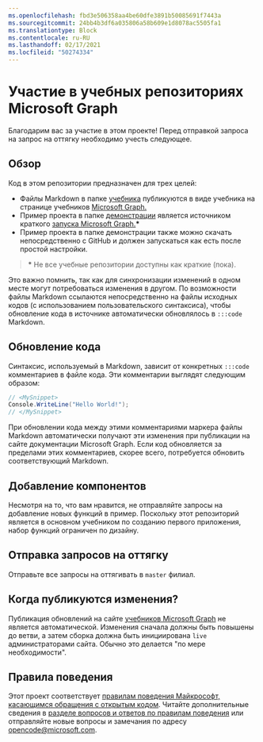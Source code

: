 ```yaml
---
ms.openlocfilehash: fbd3e506358aa4be60dfe3891b50085691f7443a
ms.sourcegitcommit: 24bb4b3df6a035806a58b609e1d8078ac5505fa1
ms.translationtype: Block
ms.contentlocale: ru-RU
ms.lasthandoff: 02/17/2021
ms.locfileid: "50274334"
---
```

# <a name="contributing-to-microsoft-graph-training-repositories"></a>Участие в учебных репозиториях Microsoft Graph

Благодарим вас за участие в этом проекте! Перед отправкой запроса на запрос на оттягку необходимо учесть следующее.

## <a name="overview"></a>Обзор

Код в этом репозитории предназначен для трех целей:

- Файлы Markdown в папке [учебника](/tutorial) публикуются в виде учебника на странице учебников [Microsoft Graph.](https://docs.microsoft.com/graph/tutorials)
- Пример проекта в папке [демонстрации](/demo) является источником краткого [запуска Microsoft Graph.](https://developer.microsoft.com/graph/quick-start)**\***
- Пример проекта в папке демонстрации также можно скачать непосредственно с GitHub и должен запускаться как есть после простой настройки.

> **\*** Не все учебные репозитории доступны как краткие (пока).

Это важно помнить, так как для  синхронизации изменений в одном месте могут потребоваться изменения в другом. По возможности файлы Markdown ссылаются непосредственно на файлы исходных кодов (с использованием пользовательского синтаксиса), чтобы обновление кода в источнике автоматически обновлялось в `:::code` Markdown.

## <a name="updating-code"></a>Обновление кода

Синтаксис, используемый в Markdown, зависит от конкретных `:::code` комментариев в файле кода. Эти комментарии выглядят следующим образом:

```csharp
// <MySnippet>
Console.WriteLine("Hello World!");
// </MySnippet>
```

При обновлении кода между этими комментариями маркера файлы Markdown автоматически получают эти изменения при публикации на сайте документации Microsoft Graph. Если код обновляется за пределами этих комментариев, скорее всего, потребуется обновить соответствующий Markdown.

## <a name="adding-features"></a>Добавление компонентов

Несмотря на то, что вам нравится, не отправляйте запросы на добавление новых функций в пример. Поскольку этот репозиторий является в основном учебником по созданию первого приложения, набор функций ограничен по дизайну.

## <a name="submitting-pull-requests"></a>Отправка запросов на оттягку

Отправьте все запросы на оттягивать в `master` филиал.

## <a name="when-do-changes-get-published"></a>Когда публикуются изменения?

Публикация обновлений на сайте [учебников Microsoft Graph](https://docs.microsoft.com/graph/tutorials) не является автоматической. Изменения сначала должны быть повышены до ветви, а затем сборка должна быть инициирована `live` администраторами сайта. Обычно это делается "по мере необходимости".

## <a name="code-of-conduct"></a>Правила поведения

Этот проект соответствует [правилам поведения Майкрософт, касающимся обращения с открытым кодом](https://opensource.microsoft.com/codeofconduct/). Читайте дополнительные сведения в [разделе вопросов и ответов по правилам поведения](https://opensource.microsoft.com/codeofconduct/faq/) или отправляйте новые вопросы и замечания по адресу [opencode@microsoft.com](mailto:opencode@microsoft.com).
